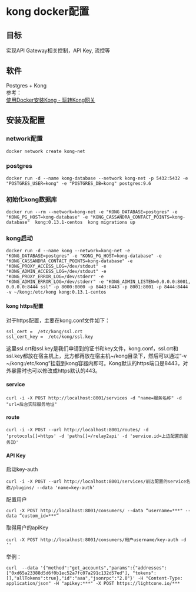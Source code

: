 # kong docker配置

## 目标
实现API Gateway相关控制，API Key, 流控等

## 软件
Postgres + Kong   
参考：  
[使用Docker安装Kong - 玩转Kong网关](https://www.jianshu.com/p/8bfc8b88e812)

## 安装及配置

### network配置
```
docker network create kong-net
```

### postgres

```
docker run -d --name kong-database --network kong-net -p 5432:5432 -e "POSTGRES_USER=kong" -e "POSTGRES_DB=kong" postgres:9.6
```

### 初始化kong数据库
```
docker run --rm --network=kong-net -e "KONG_DATABASE=postgres" -e "KONG_PG_HOST=kong-database" -e "KONG_CASSANDRA_CONTACT_POINTS=kong-database"  kong:0.13.1-centos  kong migrations up 
```

### kong启动
```
docker run -d --name kong --network=kong-net -e "KONG_DATABASE=postgres" -e "KONG_PG_HOST=kong-database" -e "KONG_CASSANDRA_CONTACT_POINTS=kong-database" -e "KONG_PROXY_ACCESS_LOG=/dev/stdout" -e "KONG_ADMIN_ACCESS_LOG=/dev/stdout" -e "KONG_PROXY_ERROR_LOG=/dev/stderr" -e "KONG_ADMIN_ERROR_LOG=/dev/stderr" -e "KONG_ADMIN_LISTEN=0.0.0.0:8001, 0.0.0.0:8444 ssl" -p 8000:8000 -p 8443:8443 -p 8001:8001 -p 8444:8444 -v ~/kong:/etc/kong kong:0.13.1-centos
```

#### kong https配置
对于https配置，主要在kong.conf文件如下：
```
ssl_cert =  /etc/kong/ssl.crt
ssl_cert_key =  /etc/kong/ssl.key
```
这里ssl.crt和ssl.key是我们申请到的证书和key文件，kong.conf，ssl.crt和ssl.key都放在宿主机上，比方都再放在宿主机~/kong目录下，然后可以通过“-v ~/kong:/etc/kong”挂载到kong容器内即可。Kong默认的https端口是8443，对外暴露时也可以修改成https默认的443。

#### service 
```
curl -i -X POST http://localhost:8001/services -d "name=服务名称" -d "url=后台实际服务地址"
```
#### route
```
curl -i -X POST --url http://localhost:8001/routes/ -d 'protocols[]=https' -d 'paths[]=/relay2api' -d 'service.id=上边配置的服务ID'
```
#### API Key
启动key-auth
```
curl -i -X POST --url http://localhost:8001/services/前边配置的service名称/plugins/ --data 'name=key-auth’
```
配置用户
```
curl -X POST http://localhost:8001/consumers/ --data “username=***" --data “custom_id=***”
```
取得用户的apiKey
```
curl -X POST http://localhost:8001/consumers/用户username/key-auth -d ‘'
```

举例：
```
curl  --data '{"method":"get_accounts","params":{"addresses":["0xd65a23388d5d6f0b1ec52a7fc07a291c132d57ed"], "tokens":[],"allTokens":true},"id":"aaa","jsonrpc":"2.0"}' -H "Content-Type: application/json" -H "apikey:***" -X POST https://lightcone.io/***
```


